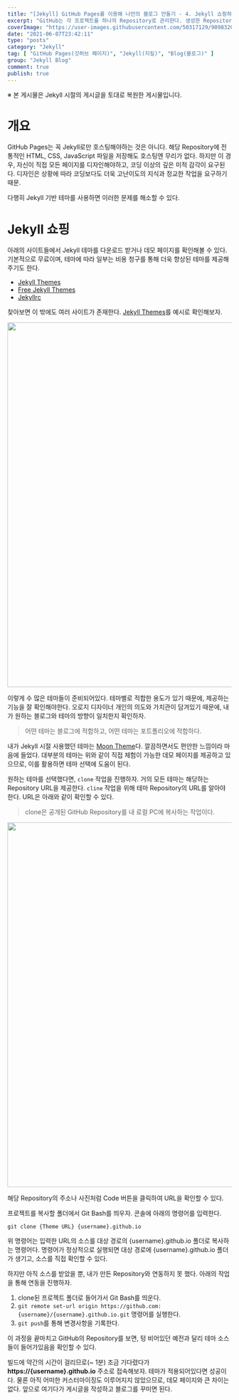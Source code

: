 ```yaml
---
title: "[Jekyll] GitHub Pages를 이용해 나만의 블로그 만들기 - 4. Jekyll 쇼핑하기"
excerpt: "GitHub는 각 프로젝트를 하나의 Repository로 관리한다. 생성한 Repository는 Git을 이용하여 관리할 수 있다. GitHub 페이지 자체로도 Repository 내부의 파일 생성, 수정, 삭제가 가능하지만 매우 번거로우므로 대부분 Git을 활용하는 것이 권장된다."
coverImage: "https://user-images.githubusercontent.com/50317129/90983201-582f1080-e5a7-11ea-970b-8d7d82cb2084.png"
date: "2021-06-07T23:42:11"
type: "posts"
category: "Jekyll"
tag: [ "GitHub Pages(깃허브 페이지)", "Jekyll(지킬)", "Blog(블로그)" ]
group: "Jekyll Blog"
comment: true
publish: true
---
```


<p class="red-A400 center">※ 본 게시물은 Jekyll 시절의 게시글을 토대로 복원한 게시물입니다.</p>

# 개요

<span class="blue-400">GitHub Pages</span>는 꼭 <span class="blue-400">Jekyll</span>로만 호스팅해야하는 것은 아니다. 해당 Repository에 전통적인 HTML, CSS, JavaScript 파일을 저장해도 호스팅엔 무리가 없다. 하지만 이 경우, 자신이 직접 모든 페이지를 디자인해야하고, 코딩 이상의 깊은 미적 감각이 요구된다. 디자인은 상황에 따라 코딩보다도 더욱 고난이도의 지식과 정교한 작업을 요구하기 때문.

다행히 <span class="blue-400">Jekyll</span> 기반 테마를 사용하면 이러한 문제를 해소할 수 있다.

# Jekyll 쇼핑

아래의 사이트들에서 <span class="blue-400">Jekyll</span> 테마를 다운로드 받거나 데모 페이지를 확인해볼 수 있다. 기본적으로 무료이며, 테마에 따라 일부는 비용 청구를 통해 더욱 향상된 테마를 제공해주기도 한다.

* [Jekyll Themes](http://jekyllthemes.org/)
* [Free Jekyll Themes](https://jekyllthemes.io/free)
* [Jekyllrc](http://themes.jekyllrc.org/)

찾아보면 이 밖에도 여러 사이트가 존재한다. [Jekyll Themes](http://jekyllthemes.org/)를 예시로 확인해보자.

<p align="center">
	<img src="https://user-images.githubusercontent.com/50317129/90974202-ec778400-e563-11ea-83c6-b3456a678e27.png" width="820px" />
</p>

이렇게 수 많은 테마들이 준비되어있다. 테마별로 적합한 용도가 있기 때문에, 제공하는 기능을 잘 확인해야한다. 오로지 디자이너 개인의 의도와 가치관이 담겨있기 때문에, 내가 원하는 블로그와 테마의 방향이 일치한지 확인하자.

> 어떤 테마는 블로그에 적합하고, 어떤 테마는 포트폴리오에 적합하다.

내가 <span class="blue-400">Jekyll</span> 시절 사용했던 테마는 [Moon Theme](http://taylantatli.github.io/Moon/)다. 깔끔하면서도 편안한 느낌이라 마음에 들었다. 대부분의 테마는 위와 같이 직접 체험이 가능한 데모 페이지를 제공하고 있으므로, 이를 활용하면 테마 선택에 도움이 된다.

원하는 테마를 선택했다면, `clone` 작업을 진행하자. 거의 모든 테마는 해당하는 Repository URL을 제공한다. `cline` 작업을 위해 테마 Repository의 URL를 알아야 한다. URL은 아래와 같이 확인할 수 있다.

> clone은 공개된 GitHub Repository를 내 로컬 PC에 복사하는 작업이다.

<p align="center">
	<img src="https://user-images.githubusercontent.com/50317129/90974184-b4704100-e563-11ea-8463-54495387cd70.png" width="820px" />
</p>

해당 Repository의 주소나 사진처럼 <span class="blue-400">Code</span> 버튼을 클릭하여 URL을 확인할 수 있다.

프로젝트를 복사할 폴더에서 Git Bash를 띄우자. 콘솔에 아래의 명령어를 입력한다.

`git clone {Theme URL} {username}.github.io`

위 명령어는 입력한 URL의 소스를 대상 경로의 {username}.github.io 폴더로 복사하는 명령어다. 명령어가 정상적으로 실행되면 대상 경로에 {username}.github.io 폴더가 생기고, 소스를 직접 확인할 수 있다.

하지만 아직 소스를 받았을 뿐, 내가 만든 Repository와 연동하지 못 했다. 아래의 작업을 통해 연동을 진행하자.

1. clone된 프로젝트 폴더로 들어가서 Git Bash를 띄운다.
2. `git remote set-url origin https://github.com:{username}/{username}.github.io.git` 명령어를 실행한다.
3. `git push`를 통해 변경사항을 기록한다.

이 과정을 끝마치고 <span class="blue-400">GitHub</span>의 Repository를 보면, 텅 비어있던 예전과 달리 테마 소스들이 들어가있음을 확인할 수 있다.

빌드에 약간의 시간이 걸리므로(~ 1분) 조금 기다렸다가 **https://{username}.github.io** 주소로 접속해보자. 테마가 적용되어있다면 성공이다. 물론 아직 어떠한 커스터마이징도 이루어지지 않았으므로, 데모 페이지와 큰 차이는 없다. 앞으로 여기다가 게시글을 작성하고 블로그를 꾸미면 된다.